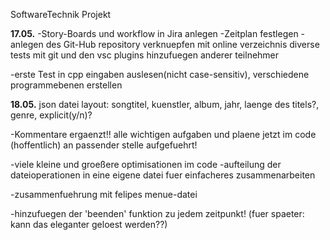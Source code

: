 SoftwareTechnik Projekt

**17.05.**
-Story-Boards und workflow in Jira anlegen
    -Zeitplan festlegen
-anlegen des Git-Hub repository
    verknuepfen mit online verzeichnis
    diverse tests mit git und den vsc plugins
    hinzufuegen anderer teilnehmer
    
-erste Test in cpp
    eingaben auslesen(nicht case-sensitiv), verschiedene programmebenen erstellen

**18.05.**
json datei layout:
songtitel, kuenstler, album, jahr, laenge des titels?, genre, explicit(y/n)?

-Kommentare ergaenzt!!
    alle wichtigen aufgaben und plaene jetzt im code (hoffentlich) an passender stelle aufgefuehrt!

-viele kleine und groeßere optimisationen im code
-aufteilung der dateioperationen in eine eigene datei fuer einfacheres zusammenarbeiten

-zusammenfuehrung mit felipes menue-datei

-hinzufuegen der 'beenden' funktion zu jedem zeitpunkt!
    (fuer spaeter: kann das eleganter geloest werden??)

